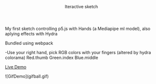<header>Iteractive sketch</header>

My first sketch controlling p5.js with Hands (a Mediapipe ml model), also aplying effects with Hydra

Bundled using webpack

-Use your right hand, pick RGB colors with your fingers (altered by hydra colorama)
Red.thumb
Green.index
Blue.middle

<a href="https://fl-martin.github.io/p5.js-Hydra-Mediapipe-Hands">Live Demo</a>

<div>![GifDemo](gifball.gif)</div>
